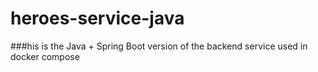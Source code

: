 # heroes-service-java
###his is the Java + Spring Boot version of the backend service used in docker compose

